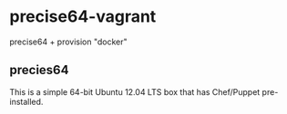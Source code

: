 precise64-vagrant
=================
 precise64 + provision "docker"

## precies64 
This is a simple 64-bit Ubuntu 12.04 LTS box that has Chef/Puppet pre-installed.
